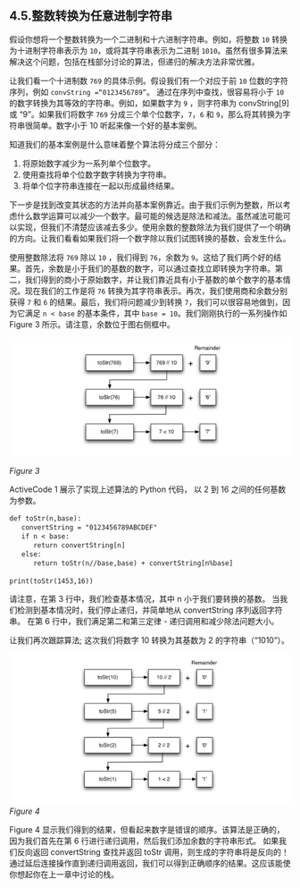 ## 4.5.整数转换为任意进制字符串

假设你想将一个整数转换为一个二进制和十六进制字符串。例如，将整数 `10` 转换为十进制字符串表示为 `10`，或将其字符串表示为二进制 `1010`。虽然有很多算法来解决这个问题，包括在栈部分讨论的算法，但递归的解决方法非常优雅。

让我们看一个十进制数 `769` 的具体示例。假设我们有一个对应于前 `10` 位数的字符序列，例如 `convString =“0123456789”`。 通过在序列中查找，很容易将小于 `10` 的数字转换为其等效的字符串。例如，如果数字为 `9` ，则字符串为 convString[9] 或 “9”。如果我们将数字 `769` 分成三个单个位数字，`7`，`6` 和 `9`，那么将其转换为字符串很简单。数字小于 10 听起来像一个好的基本案例。

知道我们的基本案例是什么意味着整个算法将分成三个部分：

1. 将原始数字减少为一系列单个位数字。
2. 使用查找将单个位数字数字转换为字符串。
3. 将单个位字符串连接在一起以形成最终结果。

下一步是找到改变其状态的方法并向基本案例靠近。由于我们示例为整数，所以考虑什么数学运算可以减少一个数字。最可能的候选是除法和减法。虽然减法可能可以实现，但我们不清楚应该减去多少。使用余数的整数除法为我们提供了一个明确的方向。让我们看看如果我们将一个数字除以我们试图转换的基数，会发生什么。

使用整数除法将 `769` 除以 `10` ，我们得到 `76`，余数为 `9`。这给了我们两个好的结果。首先，余数是小于我们的基数的数字，可以通过查找立即转换为字符串。第二，我们得到的商小于原始数字，并让我们靠近具有小于基数的单个数字的基本情况。现在我们的工作是将 `76` 转换为其字符串表示。再次，我们使用商和余数分别获得 `7` 和 `6` 的结果。最后，我们将问题减少到转换 `7`，我们可以很容易地做到，因为它满足 `n < base` 的基本条件，其中 `base = 10`。我们刚刚执行的一系列操作如 Figure 3 所示。请注意，余数位于图右侧框中。

![4.5.整数转换为任意进制字符串.figure3](assets/4.5.%E6%95%B4%E6%95%B0%E8%BD%AC%E6%8D%A2%E4%B8%BA%E4%BB%BB%E6%84%8F%E8%BF%9B%E5%88%B6%E5%AD%97%E7%AC%A6%E4%B8%B2.figure3.png)

*Figure 3*

ActiveCode 1 展示了实现上述算法的 Python 代码， 以 2 到 16 之间的任何基数为参数。

````
def toStr(n,base):
   convertString = "0123456789ABCDEF"
   if n < base:
      return convertString[n]
   else:
      return toStr(n//base,base) + convertString[n%base]

print(toStr(1453,16))
````

请注意，在第 3 行中，我们检查基本情况，其中 n 小于我们要转换的基数。 当我们检测到基本情况时，我们停止递归，并简单地从 convertString 序列返回字符串。 在第 6 行中，我们满足第二和第三定律 - 递归调用和减少除法问题大小。

让我们再次跟踪算法; 这次我们将数字 10 转换为其基数为 2 的字符串（“1010”）。

![4.5.整数转换为任意进制字符串.figure4](assets/4.5.%E6%95%B4%E6%95%B0%E8%BD%AC%E6%8D%A2%E4%B8%BA%E4%BB%BB%E6%84%8F%E8%BF%9B%E5%88%B6%E5%AD%97%E7%AC%A6%E4%B8%B2.figure4.png)
*Figure 4*

Figure 4 显示我们得到的结果，但看起来数字是错误的顺序。该算法是正确的，因为我们首先在第 6 行进行递归调用，然后我们添加余数的字符串形式。 如果我们反向返回 convertString 查找并返回 toStr 调用，则生成的字符串将是反向的！通过延后连接操作直到递归调用返回，我们可以得到正确顺序的结果。这应该能使你想起你在上一章中讨论的栈。






